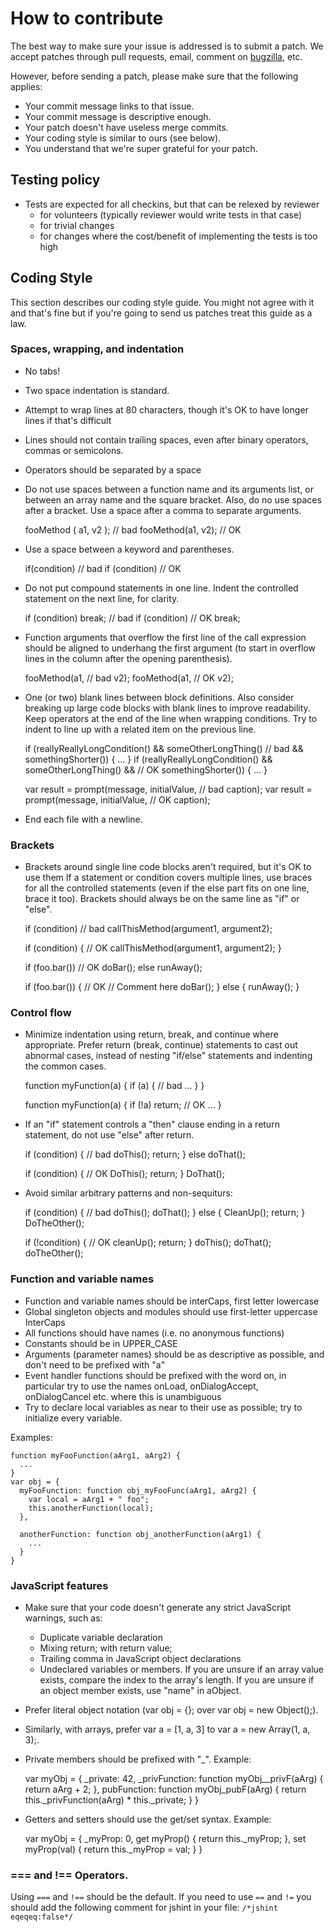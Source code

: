 How to contribute
=================

The best way to make sure your issue is addressed is to submit a
patch. We accept patches through pull requests, email, comment on
[bugzilla](https://bugzilla.mozilla.org/buglist.cgi?product=Talkilla&component=General&resolution=---),
etc.

However, before sending a patch, please make sure that the following
applies:

* Your commit message links to that issue.
* Your commit message is descriptive enough.
* Your patch doesn't have useless merge commits.
* Your coding style is similar to ours (see below).
* You understand that we're super grateful for your patch.

Testing policy
--------------

- Tests are expected for all checkins, but that can be relexed by reviewer
  - for volunteers (typically reviewer would write tests in that case)
  - for trivial changes
  - for changes where the cost/benefit of implementing the tests is too high


Coding Style
------------

This section describes our coding style guide. You might not agree
with it and that's fine but if you're going to send us patches treat
this guide as a law.

### Spaces, wrapping, and indentation

- No tabs!
- Two space indentation is standard.
- Attempt to wrap lines at 80 characters, though it's OK to have
  longer lines if that's difficult
- Lines should not contain trailing spaces, even after binary
  operators, commas or semicolons.
- Operators should be separated by a space
- Do not use spaces between a function name and its arguments list, or
  between an array name and the square bracket. Also, do no use spaces
  after a bracket. Use a space after a comma to separate arguments.

    fooMethod ( a1, v2 ); // bad
    fooMethod(a1, v2);    // OK

- Use a space between a keyword and parentheses.

    if(condition)             // bad
    if (condition)            // OK

- Do not put compound statements in one line. Indent the controlled
  statement on the next line, for clarity.

    if (condition) break;     // bad
    if (condition)            // OK
      break;

- Function arguments that overflow the first line of the call
  expression should be aligned to underhang the first argument (to
  start in overflow lines in the column after the opening
  parenthesis).

    fooMethod(a1,         // bad
        v2);
    fooMethod(a1,         // OK
              v2);

- One (or two) blank lines between block definitions. Also consider
  breaking up large code blocks with blank lines to improve
  readability.  Keep operators at the end of the line when wrapping
  conditions. Try to indent to line up with a related item on the
  previous line.

    if (reallyReallyLongCondition() && someOtherLongThing()     // bad
      && somethingShorter()) {
      ...
    }
    if (reallyReallyLongCondition() && someOtherLongThing() &&  // OK
        somethingShorter()) {
      ...
    }


    var result = prompt(message, initialValue,   // bad
      caption);
    var result = prompt(message, initialValue,   // OK
                        caption);

- End each file with a newline.

### Brackets

- Brackets around single line code blocks aren't required, but it's OK
  to use them If a statement or condition covers multiple lines, use
  braces for all the controlled statements (even if the else part fits
  on one line, brace it too). Brackets should always be on the same
  line as "if" or "else".

    if (condition)            // bad
      callThisMethod(argument1,
                     argument2);

    if (condition) {          // OK
      callThisMethod(argument1,
                     argument2);
    }

    if (foo.bar())         // OK
      doBar();
    else
      runAway();

    if (foo.bar()) {       // OK
      // Comment here
      doBar();
    } else {
      runAway();
    }

### Control flow

- Minimize indentation using return, break, and continue where
  appropriate. Prefer return (break, continue) statements to cast out
  abnormal cases, instead of nesting "if/else" statements and
  indenting the common cases.

    function myFunction(a) {
      if (a) {              // bad
        ...
      }
    }

    function myFunction(a) {
      if (!a)
        return;             // OK
      ...
    }

- If an "if" statement controls a "then" clause ending in a return
  statement, do not use "else" after return.

    if (condition) {          // bad
      doThis();
      return;
    } else
      doThat();

    if (condition) {          // OK
      DoThis();
      return;
    }
    DoThat();

- Avoid similar arbitrary patterns and non-sequiturs:

    if (condition) {          // bad
      doThis();
      doThat();
    } else {
      CleanUp();
      return;
    }
    DoTheOther();

    if (!condition) {         // OK
      cleanUp();
      return;
    }
    doThis();
    doThat();
    doTheOther();

### Function and variable names

- Function and variable names should be interCaps, first letter lowercase
- Global singleton objects and modules should use first-letter uppercase InterCaps
- All functions should have names (i.e. no anonymous functions)
- Constants should be in UPPER_CASE
- Arguments (parameter names) should be as descriptive as possible,
  and don't need to be prefixed with "a"
- Event handler functions should be prefixed with the word on, in
  particular try to use the names onLoad, onDialogAccept,
  onDialogCancel etc. where this is unambiguous
- Try to declare local variables as near to their use as possible; try
  to initialize every variable.

Examples:

    function myFooFunction(aArg1, aArg2) {
      ...
    }
    var obj = {
      myFooFunction: function obj_myFooFunc(aArg1, aArg2) {
        var local = aArg1 + " foo";
        this.anotherFunction(local);
      },

      anotherFunction: function obj_anotherFunction(aArg1) {
        ...
      }
    }

### JavaScript features

- Make sure that your code doesn't generate any strict JavaScript
  warnings, such as:
    - Duplicate variable declaration
    - Mixing return; with return value;
    - Trailing comma in JavaScript object declarations
    - Undeclared variables or members. If you are unsure if an array
      value exists, compare the index to the array's length. If you
      are unsure if an object member exists, use "name" in aObject.
- Prefer literal object notation (var obj = {}; over var obj = new
  Object();).
- Similarly, with arrays, prefer var a = [1, a, 3] to var a = new
  Array(1, a, 3);.
- Private members should be prefixed with "_". Example:

    var myObj = {
      _private: 42,
      _privFunction: function myObj__privF(aArg) {
        return aArg + 2;
      },
      pubFunction: function myObj_pubF(aArg) {
        return this._privFunction(aArg) * this._private;
      }
    }

- Getters and setters should use the get/set syntax. Example:

    var myObj = {
      _myProp: 0,
      get myProp() {
        return this._myProp;
      },
      set myProp(val) {
        return this._myProp = val;
      }
    }

### === and !== Operators.

Using `===` and `!==` should be the default. If you need to use `==`
and `!=` you should add the following comment for jshint in your file:
`/*jshint eqeqeq:false*/`

